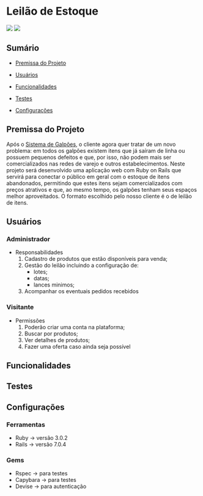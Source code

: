 # Leilão de Estoque
<img src="http://img.shields.io/static/v1?label=Desenvolvimento&message=Em%20Desenvolvimento&color=blue&style=for-the-badge"/>
<img src="http://img.shields.io/static/v1?label=Code%20Review&message=Nao%20Inicializado&color=red&style=for-the-badge"/>

## Sumário
- [Premissa do Projeto](#premissa-do-projeto)

- [Usuários](#usuários)

- [Funcionalidades](#funcionalidades)

- [Testes](#testes)

- [Configurações](#configurações)

## Premissa do Projeto
Após o [Sistema de Galpões](https://github.com/noliv197/warehouse-app), o cliente agora quer tratar de um novo problema: em todos os galpões existem itens que já saíram de linha ou possuem pequenos defeitos e que, por isso, não podem mais ser comercializados nas redes de varejo e outros estabelecimentos.
Neste projeto será desenvolvido uma aplicação web com Ruby on Rails que servirá para conectar o público em geral com o estoque de itens abandonados, permitindo que estes itens sejam comercializados com preços atrativos e que, ao mesmo tempo, os galpões tenham seus espaços melhor aproveitados. O formato escolhido pelo nosso cliente é o de leilão de itens.

## Usuários
### Administrador
* Responsabilidades
    1. Cadastro de produtos que estão disponíveis para venda;
    2. Gestão do leilão incluindo a configuração de:
        * lotes;
        * datas;
        * lances minimos;
    3. Acompanhar os eventuais pedidos recebidos

### Visitante
* Permissões
    1. Poderão criar uma conta na plataforma;
    2. Buscar por produtos; 
    3. Ver detalhes de produtos; 
    4. Fazer uma oferta caso ainda seja possível

## Funcionalidades
## Testes

## Configurações
### Ferramentas
* Ruby -> versão 3.0.2 
* Rails -> versão 7.0.4 
### Gems
* Rspec -> para testes
* Capybara -> para testes
* Devise -> para autenticação
